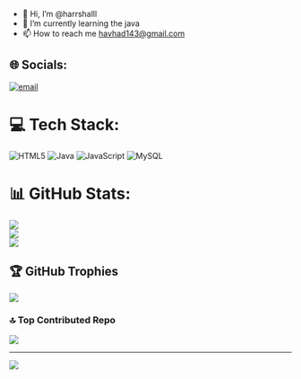 - 👋 Hi, I’m @harrshalll
- 🌱 I’m currently learning the java
- 📫 How to reach me havhad143@gmail.com


<!---
harrshalll/harrshalll is a ✨ special ✨ repository because its `README.md` (this file) appears on your GitHub profile.
You can click the Preview link to take a look at your changes.
--->

## 🌐 Socials:
[![email](https://img.shields.io/badge/Email-D14836?logo=gmail&logoColor=white)](mailto:havhad143@gmail.com) 

# 💻 Tech Stack:
![HTML5](https://img.shields.io/badge/html5-%23E34F26.svg?style=plastic&logo=html5&logoColor=white) ![Java](https://img.shields.io/badge/java-%23ED8B00.svg?style=plastic&logo=openjdk&logoColor=white) ![JavaScript](https://img.shields.io/badge/javascript-%23323330.svg?style=plastic&logo=javascript&logoColor=%23F7DF1E) ![MySQL](https://img.shields.io/badge/mysql-4479A1.svg?style=plastic&logo=mysql&logoColor=white)
# 📊 GitHub Stats:
![](https://github-readme-stats.vercel.app/api?username=harrshalll&theme=dark&hide_border=false&include_all_commits=false&count_private=false)<br/>
![](https://nirzak-streak-stats.vercel.app/?user=harrshalll&theme=dark&hide_border=false)<br/>
![](https://github-readme-stats.vercel.app/api/top-langs/?username=harrshalll&theme=dark&hide_border=false&include_all_commits=false&count_private=false&layout=compact)

## 🏆 GitHub Trophies
![](https://github-profile-trophy.vercel.app/?username=harrshalll&theme=radical&no-frame=false&no-bg=true&margin-w=4)

### 🔝 Top Contributed Repo
![](https://github-contributor-stats.vercel.app/api?username=harrshalll&limit=5&theme=dark&combine_all_yearly_contributions=true)

---
[![](https://visitcount.itsvg.in/api?id=harrshalll&icon=0&color=0)](https://visitcount.itsvg.in)

<!-- Proudly created with GPRM ( https://gprm.itsvg.in ) -->
